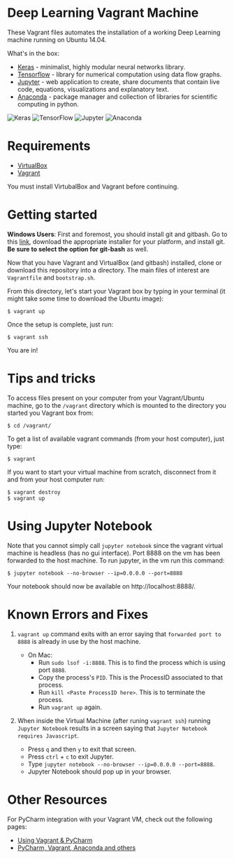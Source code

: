 # Deep Learning	Vagrant	Machine

These Vagrant files automates the installation of a working Deep Learning machine running on Ubuntu 14.04.

What's in the box:
* [Keras](http://keras.io/) - minimalist, highly modular neural networks library.
* [Tensorflow](https://www.tensorflow.org/versions/r0.7/api_docs/index.html) - library for numerical computation using data flow graphs.
* [Jupyter](http://jupyter.readthedocs.org/en/latest/index.html) - web application to create, share documents that contain live code, equations, visualizations and explanatory text.
* [Anaconda](https://docs.anaconda.com/anaconda/) - package manager and collection of libraries for scientific computing in python.

![Keras](http://imgur.com/nE0of8d.jpg "Keras")
![TensorFlow](http://imgur.com/rwISEz5.jpg "TensorFlow")
![Jupyter](http://i.imgur.com/zpzIAml.jpg "Jupyter")
![Anaconda](https://imgur.com/qInnYVN.jpg "Anaconda")


# Requirements

* [VirtualBox](https://www.virtualbox.org/wiki/Downloads)
* [Vagrant](https://www.vagrantup.com/downloads.html)

You must install VirtubalBox and Vagrant before continuing.

# Getting started
**Windows Users**: First and foremost, you should install git and gitbash. Go to this [link](https://git-scm.com/downloads), download the appropriate installer for your platform, and install git. **Be sure to select the option for git-bash** as well.   

Now that you have Vagrant and VirtualBox (and gitbash) installed, clone or download this repository into a directory. The main files of interest are `Vagrantfile` and `bootstrap.sh`.

<!-- Next, install VirtualBox Additions plugin for Vargrant. Use the following command:
`vagrant plugin install vagrant-vbguest` -->

From this directory, let's start your Vagrant box by typing in your terminal (it might take some time to download the Ubuntu image):

    $ vagrant up
Once the setup is complete, just run:

    $ vagrant ssh
You are in! 

<!-- Open a browser and browse http://127.0.0.1:8888 -->

# Tips and tricks

To access files present on your computer from your Vagrant/Ubuntu machine, go to the `/vagrant` directory which is mounted to the directory you started you Vagrant box from:

    $ cd /vagrant/

To get a list of available vagrant commands (from your host computer), just type:

    $ vagrant

If you want to start your virtual machine from scratch, disconnect from it and from your host computer run:

    $ vagrant destroy
    $ vagrant up


# Using Jupyter Notebook
Note that you cannot simply call `jupyter notebook` since the vagrant virtual machine is headless (has no gui interface). Port 8888 on the vm has been forwarded to the host machine. To run jupyter, in the vm run this command:

    $ jupyter notebook --no-browser --ip=0.0.0.0 --port=8888

Your notebook should now be available on http://localhost:8888/. 

# Known Errors and Fixes

1. `vagrant up` command exits with an error saying that `forwarded port to 8888` is already in use by the host machine.
    + On Mac: 
        - Run `sudo lsof -i:8888`. This is to find the process which is using port `8888`.
        - Copy the process's `PID`. This is the ProcessID associated to that process.
        - Run `kill <Paste ProcessID here>`. This is to terminate the process.
        - Run `vagrant up` again.

2. When inside the Virtual Machine (after runing `vagrant ssh`) running `Jupyter Notebook` results in a screen saying that `Jupyter Notebook requires Javascript`.
    - Press `q` and then `y` to exit that screen.
    - Press `ctrl` + `c` to exit Jupyter.
    - Type `jupyter notebook --no-browser --ip=0.0.0.0 --port=8888`.
    - Jupyter Notebook should pop up in your browser.   


# Other Resources
For PyCharm integration with your Vagrant VM, check out the following pages:
- [Using Vagrant & PyCharm](https://developer.rackspace.com/blog/a-tutorial-on-application-development-using-vagrant-with-the-pycharm-ide/)
- [PyCharm, Vagrant, Anaconda and others](http://colour-science.org/posts/pycharm-vagrant-fabric-anaconda/)
